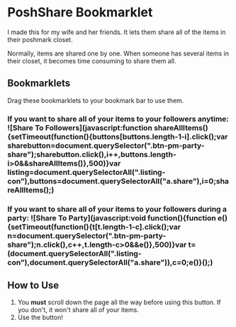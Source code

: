 # PoshShare Bookmarklet

I made this for my wife and her friends. It lets them share all of the items in their poshmark closet.

Normally, items are shared one by one. When someone has several items in their closet, it becomes time consuming to
share them all.

## Bookmarklets

Drag these bookmarklets to your bookmark bar to use them.

### If you want to share all of your items to your followers anytime: ![Share To Followers](javascript:function shareAllItems(){setTimeout(function(){buttons[buttons.length-1-i].click();var sharebutton=document.querySelector(".btn-pm-party-share");sharebutton.click(),i++,buttons.length-i>0&&shareAllItems()},500)}var listing=document.querySelectorAll(".listing-con"),buttons=document.querySelectorAll("a.share"),i=0;shareAllItems();)

### If you want to share all of your items to your followers during a party: ![Share To Party](javascript:void function(){function e(){setTimeout(function(){t[t.length-1-c].click();var n=document.querySelector(".btn-pm-party-share");n.click(),c++,t.length-c>0&&e()},500)}var t=(document.querySelectorAll(".listing-con"),document.querySelectorAll("a.share")),c=0;e()}();)

## How to Use

1. You **must** scroll down the page all the way before using this button. If you don't, it won't share all of your items.
2. Use the button!
